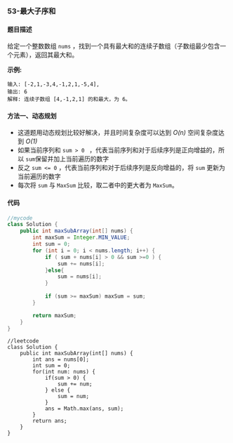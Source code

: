 ### 53-最大子序和

#### 题目描述

给定一个整数数组 `nums` ，找到一个具有最大和的连续子数组（子数组最少包含一个元素），返回其最大和。

**示例:**

```
输入: [-2,1,-3,4,-1,2,1,-5,4],
输出: 6
解释: 连续子数组 [4,-1,2,1] 的和最大，为 6。
```

#### 方法一、动态规划

* 这道题用动态规划比较好解决，并且时间复杂度可以达到 *O(n)* 空间复杂度达到 *O(1)*
* 如果当前序列和 `sum > 0 ` ，代表当前序列和对于后续序列是正向增益的，所以 `sum`保留并加上当前遍历的数字
* 反之 `sum <= 0` ，代表当前序列和对于后续序列是反向增益的，将 `sum` 更新为当前遍历的数字
* 每次将 `sum` 与 `MaxSum` 比较，取二者中的更大者为 `MaxSum`。



#### 代码

```java
//mycode
class Solution {
    public int maxSubArray(int[] nums) {
        int maxSum = Integer.MIN_VALUE;
        int sum = 0;
        for (int i = 0; i < nums.length; i++) {
            if ( sum + nums[i] > 0 && sum >=0 ) {
                sum += nums[i];
            }else{
                sum = nums[i];
            }
            
            if (sum >= maxSum) maxSum = sum;
        }

        return maxSum;
    }
}
```



```
//leetcode
class Solution {
    public int maxSubArray(int[] nums) {
        int ans = nums[0];
        int sum = 0;
        for(int num: nums) {
            if(sum > 0) {
                sum += num;
            } else {
                sum = num;
            }
            ans = Math.max(ans, sum);
        }
        return ans;
    }
}
```



